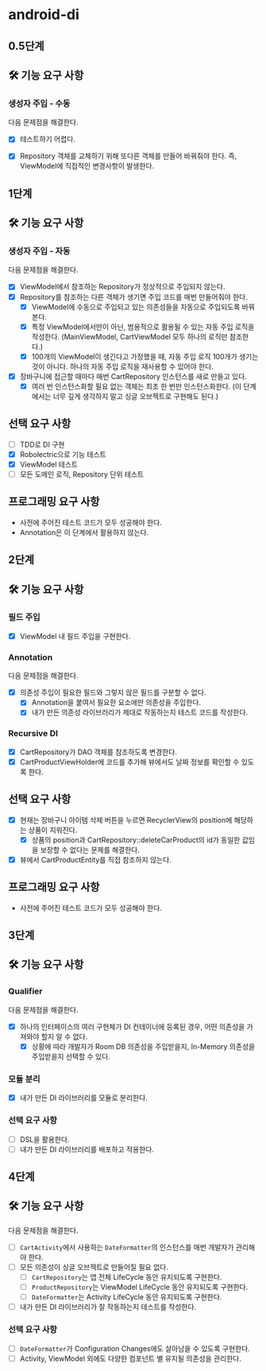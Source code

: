 # android-di

## 0.5단계
## 🛠️ 기능 요구 사항
### 생성자 주입 - 수동
다음 문제점을 해결한다.
- [x] 테스트하기 어렵다.
- [x] Repository 객체를 교체하기 위해 또다른 객체를 만들어 바꿔줘야 한다. 즉, ViewModel에 직접적인 변경사항이 발생한다.


## 1단계
## 🛠️ 기능 요구 사항
### 생성자 주입 - 자동
다음 문제점을 해결한다.
- [x] ViewModel에서 참조하는 Repository가 정상적으로 주입되지 않는다.
- [x] Repository를 참조하는 다른 객체가 생기면 주입 코드를 매번 만들어줘야 한다.
  - [x] ViewModel에 수동으로 주입되고 있는 의존성들을 자동으로 주입되도록 바꿔본다.
  - [x] 특정 ViewModel에서만이 아닌, 범용적으로 활용될 수 있는 자동 주입 로직을 작성한다. (MainViewModel, CartViewModel 모두 하나의 로직만 참조한다.)
  - [x] 100개의 ViewModel이 생긴다고 가정했을 때, 자동 주입 로직 100개가 생기는 것이 아니다. 하나의 자동 주입 로직을 재사용할 수 있어야 한다.
- [x] 장바구니에 접근할 때마다 매번 CartRepository 인스턴스를 새로 만들고 있다.
  - [x] 여러 번 인스턴스화할 필요 없는 객체는 최초 한 번만 인스턴스화한다. (이 단계에서는 너무 깊게 생각하지 말고 싱글 오브젝트로 구현해도 된다.)

## 선택 요구 사항
- [ ] TDD로 DI 구현
- [x] Robolectric으로 기능 테스트
- [x] ViewModel 테스트
- [ ] 모든 도메인 로직, Repository 단위 테스트

## 프로그래밍 요구 사항
- 사전에 주어진 테스트 코드가 모두 성공해야 한다.
- Annotation은 이 단계에서 활용하지 않는다.

## 2단계
## 🛠️ 기능 요구 사항
### 필드 주입
- [x] ViewModel 내 필드 주입을 구현한다.

### Annotation
다음 문제점을 해결한다.
- [x] 의존성 주입이 필요한 필드와 그렇지 않은 필드를 구분할 수 없다.
  - [x] Annotation을 붙여서 필요한 요소에만 의존성을 주입한다.
  - [x] 내가 만든 의존성 라이브러리가 제대로 작동하는지 테스트 코드를 작성한다.

### Recursive DI
- [x] CartRepository가 DAO 객체를 참조하도록 변경한다.
- [x] CartProductViewHolder에 코드를 추가해 뷰에서도 날짜 정보를 확인할 수 있도록 한다.

## 선택 요구 사항
- [x] 현재는 장바구니 아이템 삭제 버튼을 누르면 RecyclerView의 position에 해당하는 상품이 지워진다.
  - [x] 상품의 position과 CartRepository::deleteCarProduct의 id가 동일한 값임을 보장할 수 없다는 문제를 해결한다.
- [x] 뷰에서 CartProductEntity를 직접 참조하지 않는다.

## 프로그래밍 요구 사항
- 사전에 주어진 테스트 코드가 모두 성공해야 한다.

## 3단계
## 🛠️ 기능 요구 사항
### Qualifier
다음 문제점을 해결한다.
- [x] 하나의 인터페이스의 여러 구현체가 DI 컨테이너에 등록된 경우, 어떤 의존성을 가져와야 할지 알 수 없다.
  - [x] 상황에 따라 개발자가 Room DB 의존성을 주입받을지, In-Memory 의존성을 주입받을지 선택할 수 있다.

### 모듈 분리
- [x] 내가 만든 DI 라이브러리를 모듈로 분리한다.

### 선택 요구 사항
- [ ] DSL을 활용한다.
- [ ] 내가 만든 DI 라이브러리를 배포하고 적용한다.

## 4단계
## 🛠️ 기능 요구 사항
다음 문제점을 해결한다.
- [ ] `CartActivity`에서 사용하는 `DateFormatter`의 인스턴스를 매번 개발자가 관리해야 한다.
- [ ] 모든 의존성이 싱글 오브젝트로 만들어질 필요 없다.
  - [ ] `CartRepository`는 앱 전체 LifeCycle 동안 유지되도록 구현한다.
  - [ ] `ProductRepository`는 ViewModel LifeCycle 동안 유지되도록 구현한다.
  - [ ] `DateFormatter`는 Activity LifeCycle 동안 유지되도록 구현한다.
- [ ] 내가 만든 DI 라이브러리가 잘 작동하는지 테스트를 작성한다.

### 선택 요구 사항
- [ ] `DateFormatter`가 Configuration Changes에도 살아남을 수 있도록 구현한다.
- [ ] Activity, ViewModel 외에도 다양한 컴포넌트 별 유지될 의존성을 관리한다.
